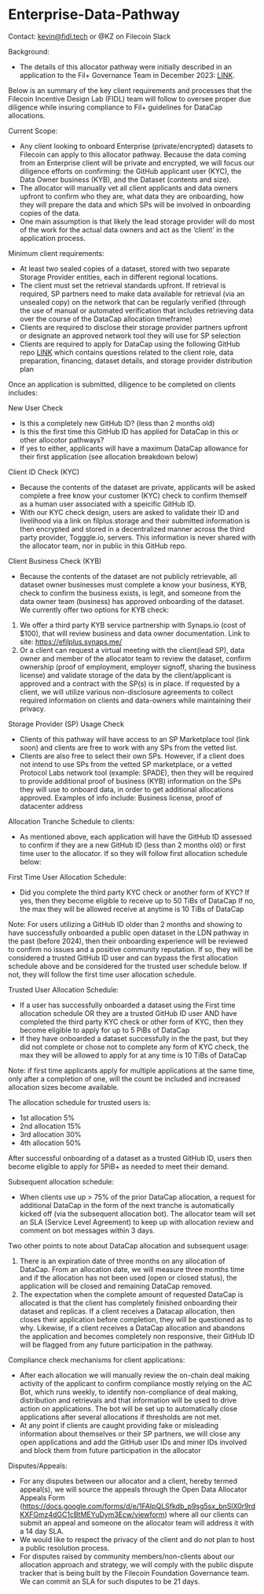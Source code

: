 # Enterprise-Data-Pathway

Contact: kevin@fidl.tech or @KZ on Filecoin Slack

Background:
- The details of this allocator pathway were initially described in an application to the Fil+ Governance Team in December 2023: [LINK](https://github.com/filecoin-project/notary-governance/issues/997). 

Below is an summary of the key client requirements and processes that the Filecoin Incentive Design Lab (FIDL) team will follow to oversee proper due diligence while insuring compliance to Fil+ guidelines for DataCap allocations.

Current Scope: 
- Any client looking to onboard Enterprise (private/encrypted) datasets to Filecoin can apply to this allocator pathway. Because the data coming from an Enterprise client will be private and encrypted, we will focus our diligence efforts on confirming: the GitHub applicant user (KYC), the Data Owner business (KYB), and the Dataset (contents and size).
- The allocator will manually vet all client applicants and data owners upfront to confirm who they are, what data they are onboarding, how they will prepare the data and which SPs will be involved in onboarding copies of the data.
- One main assumption is that likely the lead storage provider will do most of the work for the actual data owners and act as the ‘client’ in the application process.

Minimum client requirements:
- At least two sealed copies of a dataset, stored with two separate Storage Provider entities, each in different regional locations.
- The client must set the retrieval standards upfront. If retrieval is required, SP partners need to make data available for retrieval (via an unsealed copy) on the network that can be regularly verified (through the use of manual or automated verification that includes retrieving data over the course of the DataCap allocation timeframe)
- Clients are required to disclose their storage provider partners upfront or designate an approved network tool they will use for SP selection
- Clients are required to apply for DataCap using the following GitHub repo [LINK](https://github.com/fidlabs/Enterprise-Data-Pathway/issues/new) which contains questions related to the client role, data preparation, financing, dataset details, and storage provider distribution plan

Once an application is submitted, diligence to be completed on clients includes:

New User Check
  - Is this a completely new GitHub ID? (less than 2 months old)
  - Is this the first time this GitHub ID has applied for DataCap in this or other allocotor pathways?
  - If yes to either, applicants will have a maximum DataCap allowance for their first application (see allocation breakdown below)

Client ID Check (KYC)
- Because the contents of the dataset are private, applicants will be asked complete a free know your customer (KYC) check to confirm themself as a human user associated with a speicific GitHub ID.
- With our KYC check design, users are asked to validate their ID and livelihood via a link on filplus.storage and their submitted information is then encrypted and stored in a decentralized manner across the third party provider, Togggle.io, servers. This information is never shared with the allocator team, nor in public in this GitHub repo. 

Client Business Check (KYB)
- Because the contents of the dataset are not publicly retrievable, all dataset owner businesses must complete a know your business, KYB, check to confirm the business exists, is legit, and someone from the data owner team (business) has approved onboarding of the dataset.
We currently offer two options for KYB check:
1) We offer a third party KYB service partnership with Synaps.io (cost of $100), that will review business and data owner documentation. Link to site: https://efilplus.synaps.me/
2) Or a client can request a virtual meeting with the client(lead SP), data owner and member of the allocator team to review the dataset, confirm ownership (proof of employment, employer signoff, sharing the business license) and validate storage of the data by the client/applicant is approved and a contract with the SP(s) is in place. If requested by a client, we will utilize various non-disclosure agreements to collect required information on clients and data-owners while maintaining their privacy.

Storage Provider (SP) Usage Check
- Clients of this pathway will have access to an SP Marketplace tool (link soon) and clients are free to work with any SPs from the vetted list. 
- Clients are also free to select their own SPs. However, if a client does not intend to use SPs from the vetted SP marketplace, or a vetted Protocol Labs network tool (example: SPADE), then they will be required to provide additional proof of business (KYB) information on the SPs they will use to onboard data, in order to get additional allocations approved. Examples of info include: Business license, proof of datacenter address

Allocation Tranche Schedule to clients:
- As mentioned above, each application will have the GitHub ID assessed to confirm if they are a new GitHub ID (less than 2 months old) or first time user to the allocator. If so they will follow first allocation schedule below:

First Time User Allocation Schedule: 
- Did you complete the third party KYC check or another form of KYC? If yes, then they become eligible to receive up to 50 TiBs of DataCap
If no, the max they will be allowed receive at anytime is 10 TiBs of DataCap

Note: For users utilizing a GitHub ID older than 2 months and showing to have successfully onboarded a public open dataset in the LDN pathway in the past (before 2024), then their onboarding experience will be reviewed to confirm no issues and a positive community reputation. If so, they will be considered a trusted GitHub ID user and can bypass the first allocation schedule above and be considered for the trusted user schedule below.  If not, they will follow the first time user allocation schedule.

Trusted User Allocation Schedule:
- If a user has successfully onboarded a dataset using the First time allocation schedule OR they are a trusted GitHub ID user
AND have completed the third party KYC check or other form of KYC, then they become eligible to apply for up to 5 PiBs of DataCap
- If they have onboarded a dataset successfully in the the past, but they did not complete or chose not to complete any form of KYC check, the max they will be allowed to apply for at any time  is 10 TiBs of DataCap

Note: if first time applicants apply for multiple applications at the same time, only after a completion of one, will the count be included and increased allocation sizes become available.

The allocation schedule for trusted users is:                                     
- 1st allocation         5%
- 2nd allocation        15%
- 3rd allocation        30%
- 4th allocation        50%

After successful onboarding of a dataset as a trusted GitHub ID, users then become eligible to apply for 5PiB+ as needed to meet their demand.

Subsequent allocation schedule:
- When clients use up > 75% of the prior DataCap allocation, a request for additional DataCap in the form of the next tranche is automatically kicked off (via the subsequent allocation bot). The allocator team will set an SLA (Service Level Agreement) to keep up with allocation review and comment on bot messages within 3 days.

Two other points to note about DataCap allocation and subsequent usage: 
1) There is an expiration date of three months on any allocation of DataCap. From an allocation date, we will measure three months time and if the allocation has not been used (open or closed status), the application will be closed and remaining DataCap removed.
2) The expectation when the complete amount of requested DataCap is allocated is that the client has completely finished onboarding their dataset and replicas. If a client receives a Datacap allocation, then closes their application before completion, they will be questioned as to why. Likewise, if a client receives a DataCap allocation and abandons the application and becomes completely non responsive, their GitHub ID will be flagged from any future participation in the pathway. 

Compliance check mechanisms for client applications:
- After each allocation we will manually review the on-chain deal making activity of the applicant to confirm compliance mostly relying on the AC Bot, which runs weekly, to identify non-compliance of deal making, distribution and retrievals and that information will be used to drive action on applications. The bot will be set up to automatically close applications after several allocations if thresholds are not met.
- At any point if clients are caught providing fake or misleading information about themselves or their SP partners, we will close any open applications and add the GitHub user IDs and miner IDs involved and block them from future participation in the allocator

Disputes/Appeals:
- For any disputes between our allocator and a client, hereby termed appeal(s), we will source the appeals through the Open Data Allocator Appeals Form (https://docs.google.com/forms/d/e/1FAIpQLSfkdb_p9sg5sx_bnSlX0r9rdKXFGmz4dGC1cBtMEYuDym3Ecw/viewform) where all our clients can submit an appeal and someone on the allocator team will address it with a 14 day SLA. 
- We would like to respect the privacy of the client and do not plan to host a public resolution process.
- For disputes raised by community members/non-clients about our allocation approach and strategy, we will comply with the public dispute tracker that is being built by the Filecoin Foundation Governance team. We can commit an SLA for such disputes to be 21 days.
